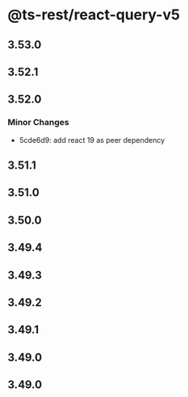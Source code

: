 # @ts-rest/react-query-v5

## 3.53.0

## 3.52.1

## 3.52.0

### Minor Changes

- 5cde6d9: add react 19 as peer dependency

## 3.51.1

## 3.51.0

## 3.50.0

## 3.49.4

## 3.49.3

## 3.49.2

## 3.49.1

## 3.49.0

## 3.49.0
